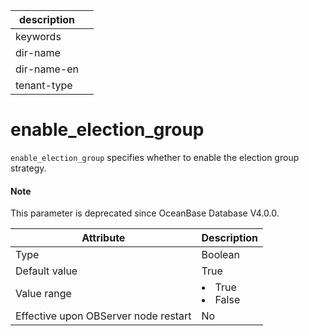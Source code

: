 |description||
|---|---|
|keywords||
|dir-name||
|dir-name-en||
|tenant-type||

enable_election_group
==========================================

`enable_election_group` specifies whether to enable the election group strategy.

<main id="notice" type='explain'>
  <h4>Note</h4>
  <p>This parameter is deprecated since OceanBase Database V4.0.0. </p>
</main>

| Attribute | Description |
|------------------|--------------------------------------------------------------------------------------------------------|
| Type | Boolean |
| Default value | True |
| Value range | </li><li> True   </li><li> False |
| Effective upon OBServer node restart | No |




